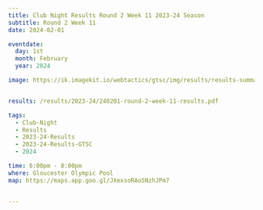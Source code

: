 ```yaml
---
title: Club Night Results Round 2 Week 11 2023-24 Season
subtitle: Round 2 Week 11
date: 2024-02-01

eventdate:
  day: 1st
  month: February
  year: 2024

image: https://ik.imagekit.io/webtactics/gtsc/img/results/results-summary-11.jpg


results: /results/2023-24/240201-round-2-week-11-results.pdf

tags:
  - Club-Night
  - Results
  - 2023-24-Results
  - 2023-24-Results-GTSC
  - 2024

time: 6:00pm - 8:00pm
where: Gloucester Olympic Pool
map: https://maps.app.goo.gl/JXexsoRAoSNzhJPm7


---
```





